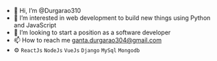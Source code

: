 - 👋 Hi, I’m @Durgarao310
- 👀 I’m interested in web development to build new things using Python and JavaScript
- 💞️ I’m looking to start a position as a software developer
- 📫 How to reach me ganta.durgarao304@gmail.com
- :gear: `ReactJs` `NodeJs` `VueJs` `Django` `MySql` `Mongodb`

<!---
Durgarao310/Durgarao310 is a ✨ special ✨ repository because its `README.md` (this file) appears on your GitHub profile.
You can click the Preview link to take a look at your changes.
--->
